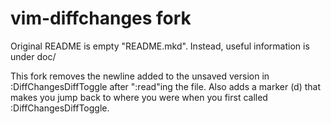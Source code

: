 # vim-diffchanges fork
Original README is empty "README.mkd". Instead, useful information is under doc/

This fork removes the newline added to the unsaved version in :DiffChangesDiffToggle after ":read"ing the file. Also adds a marker (d) that makes you jump back to where you were when you first called :DiffChangesDiffToggle.
